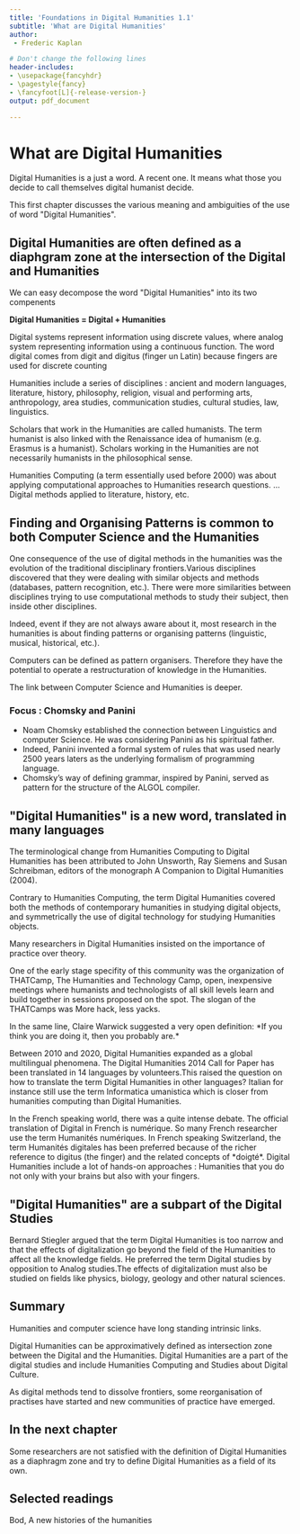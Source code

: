 ```yaml
---
title: 'Foundations in Digital Humanities 1.1'
subtitle: 'What are Digital Humanities'
author:
 - Frederic Kaplan

# Don't change the following lines
header-includes:
- \usepackage{fancyhdr}
- \pagestyle{fancy}
- \fancyfoot[L]{-release-version-}
output: pdf_document

---
```


# What are Digital Humanities

Digital Humanities is a just a word. A recent one. It means what those you decide to call themselves digital humanist decide. 

This first chapter discusses the various meaning and ambiguities of the use of word "Digital Humanities".

## Digital Humanities are often defined as a diaphgram zone at the intersection of the Digital and Humanities 

We can easy decompose the word "Digital Humanities" into its two compenents

**Digital Humanities = Digital + Humanities**

Digital systems represent information using discrete values, where analog system representing information using a continuous function. The word digital comes from digit and digitus (finger un Latin) because fingers are used for discrete counting

Humanities include a series of disciplines : ancient and modern languages, literature, history, philosophy, religion, visual and performing arts, anthropology, area studies, communication studies, cultural studies, law, linguistics. 

Scholars that work in the Humanities are called humanists. The term humanist is also linked with the Renaissance idea of humanism (e.g. Erasmus is a humanist). Scholars working in the Humanities are not necessarily humanists in the philosophical sense. 

Humanities Computing (a term essentially used before 2000) was about applying computational approaches to Humanities research questions. … Digital methods applied to literature, history, etc. 

## Finding and Organising Patterns is common to both Computer Science and the Humanities

One consequence of the use of digital methods in the humanities was the evolution of the traditional disciplinary frontiers.Various disciplines discovered that they were dealing with similar objects and methods (databases, pattern recognition, etc.). There were more similarities between disciplines trying to use computational methods to study their subject, then inside other disciplines.

Indeed, event if they are not always aware about it, most research in the humanities is about finding patterns or organising patterns (linguistic, musical, historical, etc.). 

Computers can be defined as pattern organisers. Therefore they have the potential to operate a restructuration of knowledge in the Humanities. 

The link between Computer Science and Humanities is deeper.

### Focus : Chomsky and Panini

- Noam Chomsky established the connection between Linguistics and computer Science. He was considering Panini as his spiritual father. 
- Indeed, Panini invented a formal system of rules that was used nearly 2500 years laters as the underlying formalism of programming language. 
- Chomsky’s way of defining grammar, inspired by Panini, served as pattern for the structure of the ALGOL compiler. 

## "Digital Humanities" is a new word, translated in many languages

The terminological change from Humanities Computing to Digital Humanities has been attributed to John Unsworth, Ray Siemens and Susan Schreibman, editors of the monograph A Companion to Digital Humanities (2004). 

Contrary to Humanities Computing, the term Digital Humanities covered both the methods of contemporary humanities in studying digital objects, and symmetrically the use of digital technology for studying Humanities objects.

Many researchers in Digital Humanities insisted on the importance of practice over theory.

One of the early stage specifity of this community was the organization of THATCamp, The Humanities and Technology Camp, open, inexpensive meetings where humanists and technologists of all skill levels learn and build together in sessions proposed on the spot. The slogan of the THATCamps was More hack, less yacks.

In the same line, Claire Warwick suggested a very open definition: \*If you think you are doing it, then you probably are.\*

Between 2010 and 2020, Digital Humanities expanded as a global multilingual phenomena. The Digital Humanities 2014 Call for Paper has been translated in 14 languages by volunteers.This raised the question on how to translate the term Digital Humanities in other languages? Italian for instance still use the term Informatica umanistica which is closer from humanities computing than Digital Humanities.

In the French speaking world, there was a quite intense debate. The official translation of Digital in French is numérique. So many French researcher use the term Humanités numériques. In French speaking Switzerland, the term Humanités digitales has been preferred because of the richer reference to digitus (the finger) and the related concepts of \*doigté\*. Digital Humanities include a lot of hands-on approaches : Humanities that you do not only with your brains but also with your fingers.

## "Digital Humanities" are a subpart of the Digital Studies

Bernard Stiegler argued that the term Digital Humanities is too narrow and that the effects of digitalization go beyond the field of the Humanities to affect all the knowledge fields. He preferred the term Digital studies by opposition to Analog studies.The effects of digitalization must also be studied on fields like physics, biology, geology and other natural sciences. 

## Summary

Humanities and computer science have long standing intrinsic links.

Digital Humanities can be approximatively defined as intersection zone between the Digital and the Humanities. Digital Humanities are a part of the digital studies and include Humanities Computing and Studies about Digital Culture. 

As digital methods tend to dissolve frontiers, some reorganisation of practises have started and new communities of practice have emerged. 

## In the next chapter

Some researchers are not satisfied with the definition of Digital Humanities as a diaphragm zone and try to define Digital Humanities as a field of its own. 

## Selected readings

Bod, A new histories of the humanities

